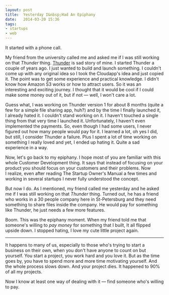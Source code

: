 ```yaml
---
layout: post
title:  Yesterday I&nbsp;Had An Epiphany
date:   2014-03-20 15:36
tags:
- startups
- web
---
```



It started with a phone call.

My friend from the university called me and asked me if I&nbsp;was still working on that *Thunder* thing. [Thunder](https://thunderapp.me/) is sad story of mine. I&nbsp;started Thunder a couple of years ago. I&nbsp;just wanted to build and launch something. I&nbsp;couldn't come up with any original idea so I&nbsp;took the Cloudapp's idea and just copied it. The point was to get some experience and practical knowledge. I&nbsp;didn't know how Amazon S3 works or how to attract users. So it was an interesting and exciting journey. I&nbsp;thought that it would be cool if I&nbsp;could make some money out of it, but if not — well, I&nbsp;won't care a lot.

Guess what, I&nbsp;was working on Thunder version 1 for about 8 months (quite a few for a simple file sharing app, huh?) and by the time I&nbsp;finally launched it, I&nbsp;already hated it. I&nbsp;couldn't stand working on it. I&nbsp;haven't touched a single thing from that very time I&nbsp;launched it. Unfortunately, I&nbsp;haven't even implemented the payments. So, even though I&nbsp;had some users, I&nbsp;never figured out how many people would pay for it. I&nbsp;learned a lot, oh yes I&nbsp;did, but still, I&nbsp;consider Thunder a failure. Plus I&nbsp;spent a lot of time working on something I&nbsp;really loved and yet, I&nbsp;ended up hating it. Quite a sad experience in a way.

Now, let's go back to my epiphany. I&nbsp;hope most of you are familiar with this whole Customer Development thing. It says that instead of focusing on your product you should focus on your customers and their problems. Now I&nbsp;realize, even after reading The Startup Owner's Manual a few times and working in several startups I&nbsp;never fully understood the concept.

But now I&nbsp;do. As I&nbsp;mentioned, my friend called me yesterday and he asked me if I&nbsp;was still working on that *Thunder* thing. Turned out, he has a friend who works in a 30 people company here in St-Petersburg and they need something to share files inside the company. He would pay for something like Thunder, he just needs a few more features.

Boom. This was the epiphany moment. When my friend told me that someone's willing to *pay money* for something that I&nbsp;built, It all flipped upside down. I&nbsp;stopped hating, I&nbsp;love my cute little project again.

---

It happens to many of us, especially to those who's trying to start a business on their own, when you don't have anyone to count on but yourself. You start a project, you work hard and you love it. But as the time goes by, you have to spend more and more time motivating yourself. And the whole process slows down. And your project dies. It happened to 90% of all my projects.

Now I know at least one way of dealing with it — find someone who's willing to pay.



